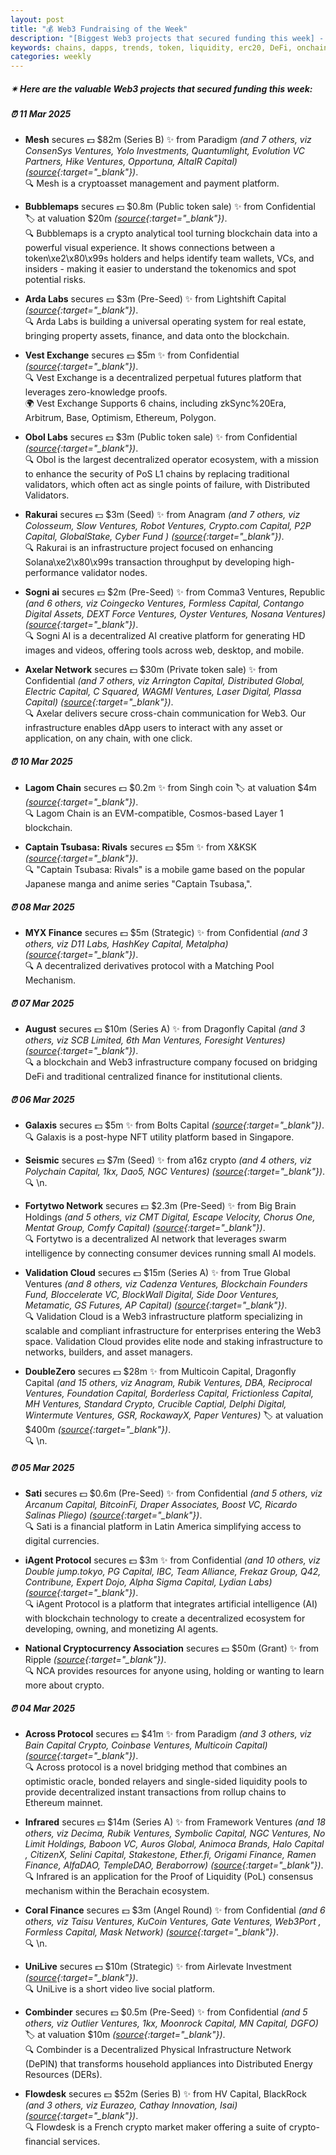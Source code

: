 ```yaml
---
layout: post
title: "💰 Web3 Fundraising of the Week"
description: "[Biggest Web3 projects that secured funding this week] - Featuring Protocol/project, lead investors, other investors, amount raised, valuation, investment refs, supported blockchains and detail about project."
keywords: chains, dapps, trends, token, liquidity, erc20, DeFi, onchain, unlocks, offchain, btc
categories: weekly
---  
```


##### ✴ **Here are the valuable Web3 projects that secured funding this week:**


##### ⏰️ **11 Mar 2025**  

 - **Mesh** secures 💵 $82m (Series B) ✨️ from Paradigm *(and 7 others, viz ConsenSys Ventures, Yolo Investments, Quantumlight, Evolution VC Partners, Hike Ventures, Opportuna, AltaIR Capital)* *([source](https://x.com/meshconnectapi/status/1899496195757597078){:target="_blank"})*.  
🔍 Mesh is a cryptoasset management and payment platform.

 - **Bubblemaps** secures 💵 $0.8m (Public token sale) ✨️ from Confidential 🏷️ at valuation $20m *([source](https://www.binance.com/en/events/bubblemaps-tge-rules){:target="_blank"})*.  
🔍 Bubblemaps is a crypto analytical tool turning blockchain data into a powerful visual experience. It shows connections between a token\xe2\x80\x99s holders and helps identify team wallets, VCs, and insiders - making it easier to understand the tokenomics and spot potential risks.

 - **Arda Labs** secures 💵 $3m (Pre-Seed) ✨️ from Lightshift Capital *([source](https://x.com/SimaoCCruz/status/1899463738840793325){:target="_blank"})*.  
🔍 Arda Labs is building a universal operating system for real estate, bringing property assets, finance, and data onto the blockchain.

 - **Vest Exchange** secures 💵 $5m ✨️ from Confidential *([source](https://x.com/VestExchange/status/1899574324165750803){:target="_blank"})*.  
🔍 Vest Exchange is a decentralized perpetual futures platform that leverages zero-knowledge proofs.  
🌍 Vest Exchange Supports 6 chains, including zkSync%20Era, Arbitrum, Base, Optimism, Ethereum, Polygon.

 - **Obol Labs** secures 💵 $3m (Public token sale) ✨️ from Confidential *([source](https://blog.coinlist.co/obol-token-sale-on-coinlist-oversubscribed-by-40/){:target="_blank"})*.  
🔍 Obol is the largest decentralized operator ecosystem, with a mission to enhance the security of PoS L1 chains by replacing traditional validators, which often act as single points of failure, with Distributed Validators.

 - **Rakurai** secures 💵 $3m (Seed) ✨️ from Anagram *(and 7 others, viz Colosseum, Slow Ventures, Robot Ventures, Crypto.com Capital, P2P Capital, GlobalStake, Cyber Fund )* *([source](https://solanafloor.com/news/rakurai-raises-3-m-seed-round-to-accelerate-high-yield-staking-platform){:target="_blank"})*.  
🔍 Rakurai is an infrastructure project focused on enhancing Solana\xe2\x80\x99s transaction throughput by developing high-performance validator nodes.

 - **Sogni ai** secures 💵 $2m (Pre-Seed) ✨️ from Comma3 Ventures, Republic *(and 6 others, viz Coingecko Ventures, Formless Capital, Contango Digital Assets, DEXT Force Ventures, Oyster Ventures, Nosana Ventures)* *([source](https://x.com/Sogni_Protocol/status/1899516507714957492){:target="_blank"})*.  
🔍 Sogni AI is a decentralized AI creative platform for generating HD images and videos, offering tools across web, desktop, and mobile.

 - **Axelar Network** secures 💵 $30m (Private token sale) ✨️ from Confidential *(and 7 others, viz Arrington Capital, Distributed Global, Electric Capital, C Squared, WAGMI Ventures, Laser Digital, Plassa Capital)* *([source](https://x.com/TheBlock__/status/1899478672408518796){:target="_blank"})*.  
🔍 Axelar delivers secure cross-chain communication for Web3. Our infrastructure enables dApp users to interact with any asset or application, on any chain, with one click.

##### ⏰️ **10 Mar 2025**  

 - **Lagom Chain** secures 💵 $0.2m ✨️ from Singh coin 🏷️ at valuation $4m *([source](https://www.finsmes.com/2025/03/lagom-chain-raises-200k-in-funding.html){:target="_blank"})*.  
🔍 Lagom Chain is an EVM-compatible, Cosmos-based Layer 1 blockchain.

 - **Captain Tsubasa: Rivals** secures 💵 $5m ✨️ from X&KSK *([source](https://x.com/TsubasaRVonTG/status/1898933643961389231){:target="_blank"})*.  
🔍 "Captain Tsubasa: Rivals" is a mobile game based on the popular Japanese manga and anime series "Captain Tsubasa,".

##### ⏰️ **08 Mar 2025**  

 - **MYX Finance** secures 💵 $5m (Strategic) ✨️ from Confidential *(and 3 others, viz D11 Labs, HashKey Capital, Metalpha)* *([source](https://x.com/MYX_Finance/status/1898394709795725642){:target="_blank"})*.  
🔍 A decentralized derivatives protocol with a Matching Pool Mechanism.

##### ⏰️ **07 Mar 2025**  

 - **August** secures 💵 $10m (Series A) ✨️ from Dragonfly Capital *(and 3 others, viz SCB Limited, 6th Man Ventures, Foresight Ventures)* *([source](https://x.com/august_digital/status/1897995642343244012){:target="_blank"})*.  
🔍 a blockchain and Web3 infrastructure company focused on bridging DeFi and traditional centralized finance for institutional clients.

##### ⏰️ **06 Mar 2025**  

 - **Galaxis** secures 💵 $5m ✨️ from Bolts Capital *([source](https://x.com/Galaxisxyz/status/1897635382390337703){:target="_blank"})*.  
🔍 Galaxis is a post-hype NFT utility platform based in Singapore.

 - **Seismic** secures 💵 $7m (Seed) ✨️ from a16z crypto *(and 4 others, viz Polychain Capital, 1kx, Dao5, NGC Ventures)* *([source](https://x.com/SeismicSys/status/1897644591530348791){:target="_blank"})*.  
🔍 \n.

 - **Fortytwo Network** secures 💵 $2.3m (Pre-Seed) ✨️ from Big Brain Holdings *(and 5 others, viz CMT Digital, Escape Velocity, Chorus One, Mentat Group, Comfy Capital)* *([source](https://x.com/fortytwonetwork/status/1897668743913988425){:target="_blank"})*.  
🔍 Fortytwo is a decentralized AI network that leverages swarm intelligence by connecting consumer devices running small AI models.

 - **Validation Cloud** secures 💵 $15m (Series A) ✨️ from True Global Ventures *(and 8 others, viz Cadenza Ventures, Blockchain Founders Fund, Bloccelerate VC, BlockWall Digital, Side Door Ventures, Metamatic, GS Futures, AP Capital)* *([source](https://x.com/ValidationCloud/status/1897761819701174298){:target="_blank"})*.  
🔍 Validation Cloud is a Web3 infrastructure platform specializing in scalable and compliant infrastructure for enterprises entering the Web3 space. Validation Cloud provides elite node and staking infrastructure to networks, builders, and asset managers.

 - **DoubleZero** secures 💵 $28m ✨️ from Multicoin Capital, Dragonfly Capital *(and 15 others, viz Anagram, Rubik Ventures, DBA, Reciprocal Ventures, Foundation Capital, Borderless Capital, Frictionless Capital, MH Ventures, Standard Crypto, Crucible Captial, Delphi Digital, Wintermute Ventures, GSR, RockawayX, Paper Ventures)* 🏷️ at valuation $400m *([source](https://x.com/doublezero/status/1897668666193281217){:target="_blank"})*.  
🔍 \n.

##### ⏰️ **05 Mar 2025**  

 - **Sati** secures 💵 $0.6m (Pre-Seed) ✨️ from Confidential *(and 5 others, viz Arcanum Capital, BitcoinFi, Draper Associates, Boost VC, Ricardo Salinas Pliego)* *([source](https://medium.com/@holasati/sati-raises-600k-pre-seed-round-to-bring-bitcoin-powered-payments-to-whatsapp-1f04d7a2c1b7){:target="_blank"})*.  
🔍 Sati is a financial platform in Latin America simplifying access to digital currencies.

 - **iAgent Protocol** secures 💵 $3m ✨️ from Confidential *(and 10 others, viz Double jump.tokyo, PG Capital, IBC, Team Alliance, Frekaz Group, Q42, Contribune, Expert Dojo, Alpha Sigma Capital, Lydian Labs)* *([source](https://x.com/iAgentProtocol/status/1897285361769844967){:target="_blank"})*.  
🔍 iAgent Protocol is a platform that integrates artificial intelligence (AI) with blockchain technology to create a decentralized ecosystem for developing, owning, and monetizing AI agents.

 - **National Cryptocurrency Association** secures 💵 $50m (Grant) ✨️ from Ripple *([source](https://www.theblock.co/post/344699/the-nca-founded-with-a-50-million-grant-from-ripple-launches-education-platform-to-amplify-cryptos-untold-stories){:target="_blank"})*.  
🔍 NCA provides resources for anyone using, holding or wanting to learn more about crypto.

##### ⏰️ **04 Mar 2025**  

 - **Across Protocol** secures 💵 $41m ✨️ from Paradigm *(and 3 others, viz Bain Capital Crypto, Coinbase Ventures, Multicoin Capital)* *([source](https://x.com/AcrossProtocol/status/1896931977590374661){:target="_blank"})*.  
🔍 Across protocol is a novel bridging method that combines an optimistic oracle, bonded relayers and single-sided liquidity pools to provide decentralized instant transactions from rollup chains to Ethereum mainnet.

 - **Infrared** secures 💵 $14m (Series A) ✨️ from Framework Ventures *(and 18 others, viz Decima, Rubik Ventures, Symbolic Capital, NGC Ventures, No Limit Holdings, Baboon VC, Auros Global, Animoca Brands, Halo Capital , CitizenX, Selini Capital, Stakestone, Ether.fi, Origami Finance, Ramen Finance, AlfaDAO, TempleDAO, Beraborrow)* *([source](https://x.com/InfraredFinance/status/1896912652158501307){:target="_blank"})*.  
🔍 Infrared is an application for the Proof of Liquidity (PoL) consensus mechanism within the Berachain ecosystem.

 - **Coral Finance** secures 💵 $3m (Angel Round) ✨️ from Confidential *(and 6 others, viz Taisu Ventures, KuCoin Ventures, Gate Ventures, Web3Port , Formless Capital, Mask Network)* *([source](https://x.com/Coral_Finance/status/1896834847584436434){:target="_blank"})*.  
🔍 \n.

 - **UniLive** secures 💵 $10m (Strategic) ✨️ from Airlevate Investment *([source](https://x.com/UniLive_Web3/status/1896886441835376675){:target="_blank"})*.  
🔍 UniLive is a short video live social platform.

 - **Combinder** secures 💵 $0.5m (Pre-Seed) ✨️ from Confidential *(and 5 others, viz Outlier Ventures, 1kx, Moonrock Capital, MN Capital, DGFO)* 🏷️ at valuation $10m *([source](https://x.com/peaq/status/1896934055696064641){:target="_blank"})*.  
🔍 Combinder is a Decentralized Physical Infrastructure Network (DePIN) that transforms household appliances into Distributed Energy Resources (DERs).

 - **Flowdesk** secures 💵 $52m (Series B) ✨️ from HV Capital, BlackRock *(and 3 others, viz Eurazeo, Cathay Innovation, Isai)* *([source](https://x.com/flowdesk_co/status/1896863028093632691){:target="_blank"})*.  
🔍 Flowdesk is a French crypto market maker offering a suite of crypto-financial services.
